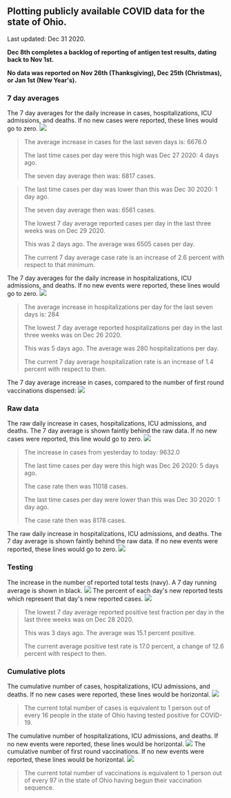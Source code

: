 ## Plotting publicly available COVID data for the state of Ohio. 

Last updated: Dec 31 2020. 

**Dec 8th completes a backlog of reporting of antigen test results, dating back to Nov 1st.**

**No data was reported on Nov 26th (Thanksgiving), Dec 25th (Christmas), or Jan 1st (New Year's).**
### 7 day averages
The 7 day averages for the daily increase in cases, hospitalizations, ICU admissions, and deaths. If no new cases were reported, these lines would go to zero.
![](7dayaverage_cases.png)

>The average increase in cases for the last seven days is: 6676.0
>
>The last time cases per day were this high was Dec 27 2020: 4 days ago.
>
>The seven day average then was: 6817 cases.

>
>The last time cases per day was lower than this was Dec 30 2020: 1 day ago.
>
>The seven day average then was: 6561 cases.
>
>The lowest 7 day average reported cases per day in the last three weeks was on Dec 29 2020.
>
>This was 2 days ago. The average was 6505 cases per day.
>
>The current 7 day average case rate is an increase of 2.6 percent with respect to that minimum.

The 7 day averages for the daily increase in hospitalizations, ICU admissions, and deaths. If no new events were reported, these lines would go to zero.
![](7dayaverage_hospital.png)

>The average increase in hospitalizations per day for the last seven days is: 284
>
>The lowest 7 day average reported hospitalizations per day in the last three weeks was on Dec 26 2020.
>
>This was 5 days ago. The average was 280 hospitalizations per day.
>
>The current 7 day average hospitalization rate is an increase of 1.4 percent with respect to then.

The 7 day average increase in cases, compared to the number of first round vaccinations dispensed:
![](DailyVaccinationsCases.png)

### Raw data
The raw daily increase in cases, hospitalizations, ICU admissions, and deaths. The 7 day average is shown faintly behind the raw data. If no new cases were reported, this line would go to zero.
![](DailyCases.png)

>The increase in cases from yesterday to today: 9632.0 
>
>The last time cases per day were this high was Dec 26 2020: 5 days ago. 
>
>The case rate then was 11018 cases.
>
>The last time cases per day were lower than this was Dec 30 2020: 1 day ago. 
>
>The case rate then was 8178 cases.

The raw daily increase in hospitalizations, ICU admissions, and deaths. The 7 day average is shown faintly behind the raw data. If no new events were reported, these lines would go to zero.
![](DailyHospitalizations.png)

### Testing

The increase in the number of reported total tests (navy). A 7 day running average is shown in black.
![](DailyTests.png)
The percent of each day's new reported tests which represent that day's new reported cases.
![](percentpositive_tests.png)

>The lowest 7 day average reported positive test fraction per day in the last three weeks was on Dec 28 2020.
>
>This was 3 days ago. The average was 15.1 percent positive. 
>
>The current average positive test rate is 17.0 percent, a change of 12.6 percent with respect to then. 

### Cumulative plots
The cumulative number of cases, hospitalizations, ICU admissions, and deaths. If no new cases were reported, these lines would be horizontal.
![](Cases.png)

>The current total number of cases is equivalent to 1 person out of every 16 people in the state of Ohio having tested positive for COVID-19.

The cumulative number of hospitalizations, ICU admissions, and deaths. If no new events were reported, these lines would be horizontal.
![](Hospitalizations.png)
The cumulative number of first round vaccinations. If no new events were reported, these lines would be horizontal.
![](Vaccinations.png)

>The current total number of vaccinations is equivalent to 1 person out of every 97 in the state of Ohio having begun their vaccination sequence.

